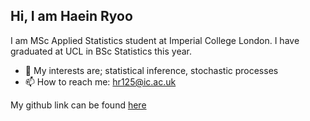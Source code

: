 ## Hi, I am Haein Ryoo

I am MSc Applied Statistics student at Imperial College London. I have graduated at UCL in BSc Statistics this year. 

-  🔭 My interests are; statistical inference, stochastic processes
- 📫 How to reach me: hr125@ic.ac.uk

My github link can be found [here](https://github.com/haein-ryoo)

